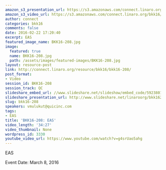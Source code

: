 ```yaml
---
amazon_s3_presentation_url: https://s3.amazonaws.com/connect.linaro.org/bkk16/Presentations/Tuesday/BKK16-208.pdf
amazon_s3_video_url: https://s3.amazonaws.com/connect.linaro.org/bkk16/Videos/Tuesday/BKK16-208%20EAS.mp4
author: connect
categories: bkk16
comments: false
date: 2016-02-22 17:20:40
excerpt: EAS
featured_image_name: BKK16-208.jpg
image:
  featured: true
  name: BKK16-208.jpg
  path: /assets/images/featured-images/BKK16-208.jpg
layout: resource-post
link: http://connect.linaro.org/resource/bkk16/bkk16-208/
post_format:
- Video
session_id: BKK16-208
session_track: QC
slideshare_embed_url: //www.slideshare.net/slideshow/embed_code/59238019
slideshare_presentation_url: http://www.slideshare.net/linaroorg/bkk16208-eas
slug: bkk16-208
speakers: vmulukut@quicinc.com
tags:
- EAS
title: 'BKK16-208: EAS'
video_length: '34:27'
video_thumbnail: None
wordpress_id: 3330
youtube_video_url: https://www.youtube.com/watch?v=g4srUao5ahg
---
```


EAS

Event Date: March 8, 2016